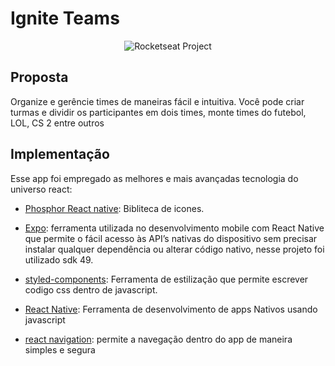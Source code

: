 # Ignite Teams

<p align="center">
  <img src="https://i.imgur.com/stUkd7m.png" alt="Rocketseat Project" />
</p>

## Proposta

Organize e gerêncie times de maneiras fácil e intuitiva. Você pode criar turmas
e dividir os participantes em dois times, monte times do futebol, LOL, CS 2 entre outros

## Implementação

Esse app foi empregado as melhores e mais avançadas tecnologia do universo react:

- [Phosphor React native](https://github.com/duongdev/phosphor-react-native): Bibliteca de icones.

- [Expo](https://docs.expo.dev/): ferramenta utilizada no desenvolvimento mobile com React Native que permite o fácil acesso às API’s nativas do dispositivo sem precisar instalar qualquer dependência ou alterar código nativo, nesse projeto foi utilizado sdk 49.

- [styled-components](https://styled-components.com/): Ferramenta de estilização que permite
  escrever codigo css dentro de javascript.

- [React Native](https://reactnative.dev/): Ferramenta de desenvolvimento de apps Nativos usando javascript

- [react navigation](https://reactnavigation.org/): permite a navegação dentro do app de maneira simples
  e segura

